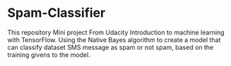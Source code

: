 
# Spam-Classifier
This repository Mini project From Udacity Introduction to machine learning with TensorFlow.  Using the Native Bayes algorithm to create a model that can classify dataset SMS message as spam or not spam, based on the training givens to the model. 